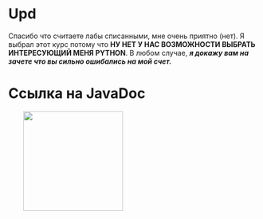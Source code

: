 <h1>Upd</h1>
Спасибо что считаете лабы списанными, мне очень приятно (нет). 
Я выбрал этот курс потому что <b>НУ НЕТ У НАС ВОЗМОЖНОСТИ ВЫБРАТЬ ИНТЕРЕСУЮЩИЙ МЕНЯ PYTHON</b>. 
В любом случае, <b><i>я докажу вам на зачете что вы сильно ошибались на мой счет.</b></i>
<h1>Ссылка на JavaDoc</h1>
<a href="https://torgovatel.github.io/Java2022/">
  <img src="https://stepfor.top/wp-content/uploads/2014/11/pressme.gif" style="width: 200px; height: auto; margin-left: 30px">
</a>
